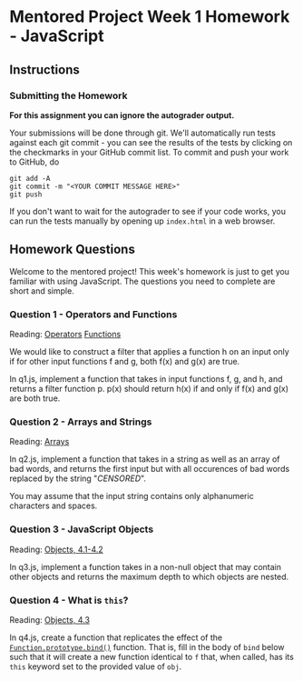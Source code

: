 # Mentored Project Week 1 Homework - JavaScript

## Instructions

### Submitting the Homework

**For this assignment you can ignore the autograder output.**

Your submissions will be done through git. We'll automatically run tests against each git commit - you can see the results
of the tests by clicking on the checkmarks in your GitHub commit list. To commit and push your work to GitHub, do

```
git add -A
git commit -m "<YOUR COMMIT MESSAGE HERE>"
git push
```

If you don't want to wait for the autograder to see if your code works, you can run the tests manually by opening up `index.html` in a web browser.

## Homework Questions

Welcome to the mentored project! This week's homework is just to get you familiar with using JavaScript. The questions you need to complete are short and simple.

### Question 1 - Operators and Functions

Reading: [Operators](https://theandrewchan.gitbooks.io/javascript-crash-course/content/chapter1.html) [Functions](https://theandrewchan.gitbooks.io/javascript-crash-course/content/functions.html)

We would like to construct a filter that applies a function h on an input only if
for other input functions f and g, both f(x) and g(x) are true.

In q1.js, implement a function that takes in input functions f, g, and h, and returns a
filter function p. p(x) should return h(x) if and only if f(x) and g(x) are both true.

### Question 2 - Arrays and Strings

Reading: [Arrays](https://theandrewchan.gitbooks.io/javascript-crash-course/content/arrays.html)

In q2.js, implement a function that takes in a string as well as an array of bad words,
and returns the first input but with all occurences of bad words
replaced by the string "*CENSORED*".

You may assume that the input string contains only alphanumeric characters and spaces.

### Question 3 - JavaScript Objects

Reading: [Objects, 4.1-4.2](https://theandrewchan.gitbooks.io/javascript-crash-course/content/objects.html)

In q3.js, implement a function takes in a non-null object that may contain other objects
and returns the maximum depth to which objects are nested.

### Question 4 - What is `this`?

Reading: [Objects, 4.3](https://theandrewchan.gitbooks.io/javascript-crash-course/content/objects.html)

In q4.js, create a function that replicates the effect of the [`Function.prototype.bind()`](https://developer.mozilla.org/en-US/docs/Web/JavaScript/Reference/Global_Objects/Function/bind) function.
That is, fill in the body of `bind` below such that it will create a new function identical to `f` that,
when called, has its `this` keyword set to the provided value of `obj`.
